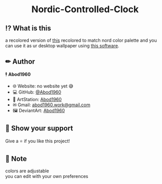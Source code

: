 <h1 align="center"> Nordic-Controlled-Clock</h1>


## ⁉ What is this
a recolored version of [this](https://codepen.io/borntofrappe/pen/qGozVM)  recolored to match nord color palette and you can use it as ur desktop wallpaper using [this software](https://rocksdanister.github.io/lively/).

  ## ✏ Author

🕴 **Abod1960**

* 🌐 Website: no website yet 😅
* 💻 GitHub: [@Abod1960](https://github.com/Abod1960)
* 🎨 ArtStation: [Abod1960](https://www.artstation.com/abod1960)
*  ✉ Gmail: abod1960.work@gmail.com
*   🖼 DeviantArt: [Abod1960](https://www.deviantart.com/abod1960)
  
## 🌟 Show your support

Give a ⭐️ if you like this project!
  
## 📝 Note

colors are adjustable<br>
you can edit with your own preferences

